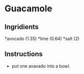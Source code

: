 # Guacamole
## Ingridients
*avocado (1.35)
*lime (0.64)
*salt (2)
## Instructions
* put one avavado into a bowl.

